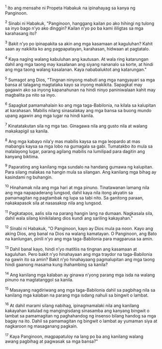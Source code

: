 <sup>1</sup>
Ito ang mensahe ni Propeta Habakuk na ipinahayag sa kanya ng Panginoon.

<sup>2</sup>
Sinabi ni Habakuk, "Panginoon, hanggang kailan po ako hihingi ng tulong sa inyo bago nʼyo ako dinggin? Kailan nʼyo po ba kami ililigtas sa mga karahasang ito? 

<sup>3</sup>
Bakit nʼyo po ipinapakita sa akin ang mga kasamaan at kaguluhan? Kahit saan ay nakikita ko ang pagpapatayan, karahasan, hidwaan at pagtatalo. 

<sup>4</sup>
Kaya naging walang kabuluhan ang kautusan. At wala ring katarungan dahil ang mga taong may kasalanan ang siyang nananalo sa korte, at hindi ang mga taong walang kasalanan. Kaya nababaluktot ang katarungan." 

<sup>5</sup>
Sumagot ang Dios, "Tingnan ninyong mabuti ang mga nangyayari sa mga bansa at talagang magtataka kayo sa inyong makikita. Sapagkat may gagawin ako sa inyong kapanahunan na hindi ninyo paniniwalaan kahit may magbalita pa nito sa inyo. 

<sup>6</sup>
Sapagkat pamamahalain ko ang mga taga-Babilonia, na kilala sa kalupitan at karahasan. Mabilis nilang sinasalakay ang mga bansa sa buong mundo upang agawin ang mga lugar na hindi kanila. 

<sup>7</sup>
Kinatatakutan sila ng mga tao. Ginagawa nila ang gusto nila at walang makakapigil sa kanila. 

<sup>8</sup>
Ang mga kabayo nilaʼy mas mabilis kaysa sa mga leopardo at mas mabangis kaysa sa mga lobo na gumagala sa gabi. Tumatakbo ito mula sa malalayong lugar, parang agilang mabilis na lumilipad para dagitin ang kanyang biktima. 

<sup>9</sup>
Paparating ang kanilang mga sundalo na handang gumawa ng kalupitan. Para silang malakas na hangin mula sa silangan. Ang kanilang mga bihag ay kasindami ng buhangin. 

<sup>10</sup>
Hinahamak nila ang mga hari at mga pinuno. Tinatawanan lamang nila ang mga napapaderang lungsod, dahil kaya nila itong akyatin sa pamamagitan ng pagtambak ng lupa sa tabi nito. Sa ganitong paraan, nakakapasok sila at nasasakop nila ang lungsod. 

<sup>11</sup>
Pagkatapos, aalis sila na parang hangin lang na dumaan. Nagkasala sila, dahil wala silang kinikilalang dios kundi ang sariling kakayahan." 

<sup>12</sup>
Sinabi ni Habakuk, "O Panginoon, kayo ay Dios mula pa noon. Kayo ang aking Dios, ang banal na Dios na walang kamatayan. O Panginoon, ang Bato na kanlungan, pinili nʼyo ang mga taga-Babilonia para magparusa sa amin. 

<sup>13</sup>
Dahil banal kayo, hindi nʼyo matitiis na tingnan ang kasamaan at kaguluhan. Pero bakit nʼyo hinahayaan ang mga traydor na taga-Babilonia na gawin ito sa amin? Bakit nʼyo hinahayaang pagmalupitan ang mga taong hindi gaanong masama kung ihahambing sa kanila? 

<sup>14</sup>
Ang kanilang mga kalaban ay ginawa nʼyong parang mga isda na walang pinuno na magtatanggol sa kanila. 

<sup>15</sup>
Masayang nagdiriwang ang mga taga-Babilonia dahil sa pagbihag nila sa kanilang mga kalaban na parang mga isdang nahuli sa bingwit o lambat. 

<sup>16</sup>
At dahil marami silang nabihag, ipinagmamalaki nila ang kanilang kakayahan katulad ng mangingisdang sinasamba ang kanyang bingwit o lambat sa pamamagitan ng paghahandog ng insenso bilang handog sa mga bagay na ito. Dahil sa pamamagitan ng bingwit o lambat ay yumaman siya at nagkaroon ng masaganang pagkain. 

<sup>17</sup>
Kaya Panginoon, magpapatuloy na lang po ba ang kanilang walang awang pagbihag at pagwasak sa mga bansa?"